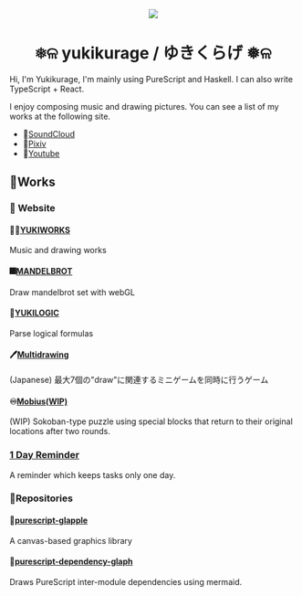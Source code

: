 <p align="center">
  <img src="https://user-images.githubusercontent.com/55534323/146294420-152850eb-3a83-46bb-9f74-7f124af81036.png" />
</p>
<h1 align="center">❅ଳ yukikurage / ゆきくらげ ❅ଳ</h1>

Hi, I'm Yukikurage, I'm mainly using PureScript and Haskell. I can also write TypeScript + React.

I enjoy composing music and drawing pictures. You can see a list of my works at the following site.

- 🎵[SoundCloud](https://soundcloud.com/yukikurage)
- 🎨[Pixiv](https://www.pixiv.net/en/users/44737353)
- 🎵[Youtube](https://www.youtube.com/channel/UCTGwIwjCRMpe7cmpP2EaH3w)

## 📖Works

### 📄 Website

#### 🧑‍💻[YUKIWORKS](https://portfolio-bql.pages.dev/)

Music and drawing works

#### 🎆[MANDELBROT](https://yukikurage.github.io/mandelbrot/)

Draw mandelbrot set with webGL

#### 🤔[YUKILOGIC](https://yukikurage.github.io/logic-circuit/)

Parse logical formulas

#### 🖊️[Multidrawing](https://yukikurage.trap.show/hackathon_21winter_19/)

(Japanese) 最大7個の"draw"に関連するミニゲームを同時に行うゲーム

#### ♾️[Mobius(WIP)](https://yukikurage.github.io/mobius/)

(WIP) Sokoban-type puzzle using special blocks that return to their original locations after two rounds.

### [1 Day Reminder](https://github.com/yukikurage/1-day-reminder)

A reminder which keeps tasks only one day.

### 🧰Repositories

#### 🍎[purescript-glapple](https://github.com/yukikurage/purescript-glapple)

A canvas-based graphics library

#### 🌲[purescript-dependency-glaph](https://github.com/yukikurage/purescript-dependency-graph)

Draws PureScript inter-module dependencies using mermaid.


